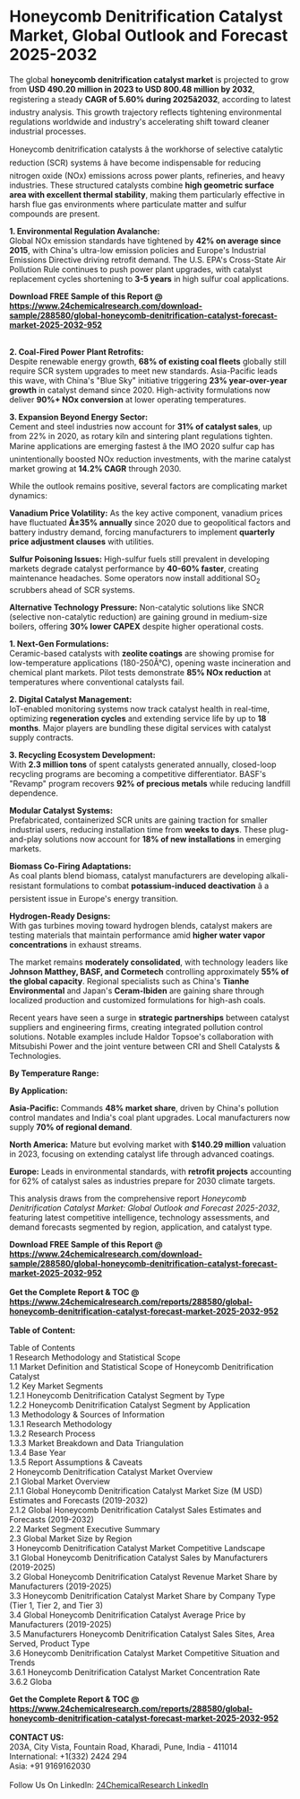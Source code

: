 <h1>Honeycomb Denitrification Catalyst Market, Global Outlook and Forecast 2025-2032</h1><p>The global <strong>honeycomb denitrification catalyst market</strong> is projected to grow from <strong>USD 490.20 million in 2023 to USD 800.48 million by 2032</strong>, registering a steady <strong>CAGR of 5.60% during 2025â2032</strong>, according to latest industry analysis. This growth trajectory reflects tightening environmental regulations worldwide and industry's accelerating shift toward cleaner industrial processes.</p><p>Honeycomb denitrification catalysts â the workhorse of selective catalytic reduction (SCR) systems â have become indispensable for reducing nitrogen oxide (NOx) emissions across power plants, refineries, and heavy industries. These structured catalysts combine <strong>high geometric surface area with excellent thermal stability</strong>, making them particularly effective in harsh flue gas environments where particulate matter and sulfur compounds are present.</p><p><strong>1. Environmental Regulation Avalanche:</strong><br>
Global NOx emission standards have tightened by <strong>42% on average since 2015</strong>, with China's ultra-low emission policies and Europe's Industrial Emissions Directive driving retrofit demand. The U.S. EPA's Cross-State Air Pollution Rule continues to push power plant upgrades, with catalyst replacement cycles shortening to <strong>3-5 years</strong> in high sulfur coal applications.</p><div><b>Download FREE Sample of this Report @ 
            <a href="https://www.24chemicalresearch.com/download-sample/288580/global-honeycomb-denitrification-catalyst-forecast-market-2025-2032-952">
            https://www.24chemicalresearch.com/download-sample/288580/global-honeycomb-denitrification-catalyst-forecast-market-2025-2032-952</a></b></div><br><p><strong>2. Coal-Fired Power Plant Retrofits:</strong><br>
Despite renewable energy growth, <strong>68% of existing coal fleets</strong> globally still require SCR system upgrades to meet new standards. Asia-Pacific leads this wave, with China's "Blue Sky" initiative triggering <strong>23% year-over-year growth</strong> in catalyst demand since 2020. High-activity formulations now deliver <strong>90%+ NOx conversion</strong> at lower operating temperatures.</p><p><strong>3. Expansion Beyond Energy Sector:</strong><br>
Cement and steel industries now account for <strong>31% of catalyst sales</strong>, up from 22% in 2020, as rotary kiln and sintering plant regulations tighten. Marine applications are emerging fastest â the IMO 2020 sulfur cap has unintentionally boosted NOx reduction investments, with the marine catalyst market growing at <strong>14.2% CAGR</strong> through 2030.</p><p>While the outlook remains positive, several factors are complicating market dynamics:</p><p><strong>Vanadium Price Volatility:</strong> As the key active component, vanadium prices have fluctuated <strong>Â±35% annually</strong> since 2020 due to geopolitical factors and battery industry demand, forcing manufacturers to implement <strong>quarterly price adjustment clauses</strong> with utilities.</p><p><strong>Sulfur Poisoning Issues:</strong> High-sulfur fuels still prevalent in developing markets degrade catalyst performance by <strong>40-60% faster</strong>, creating maintenance headaches. Some operators now install additional SO<sub>2</sub> scrubbers ahead of SCR systems.</p><p><strong>Alternative Technology Pressure:</strong> Non-catalytic solutions like SNCR (selective non-catalytic reduction) are gaining ground in medium-size boilers, offering <strong>30% lower CAPEX</strong> despite higher operational costs.</p><p><strong>1. Next-Gen Formulations:</strong><br>
Ceramic-based catalysts with <strong>zeolite coatings</strong> are showing promise for low-temperature applications (180-250Â°C), opening waste incineration and chemical plant markets. Pilot tests demonstrate <strong>85% NOx reduction</strong> at temperatures where conventional catalysts fail.</p><p><strong>2. Digital Catalyst Management:</strong><br>
IoT-enabled monitoring systems now track catalyst health in real-time, optimizing <strong>regeneration cycles</strong> and extending service life by up to <strong>18 months</strong>. Major players are bundling these digital services with catalyst supply contracts.</p><p><strong>3. Recycling Ecosystem Development:</strong><br>
With <strong>2.3 million tons</strong> of spent catalysts generated annually, closed-loop recycling programs are becoming a competitive differentiator. BASF's "Revamp" program recovers <strong>92% of precious metals</strong> while reducing landfill dependence.</p><p><strong>Modular Catalyst Systems:</strong><br>
	Prefabricated, containerized SCR units are gaining traction for smaller industrial users, reducing installation time from <strong>weeks to days</strong>. These plug-and-play solutions now account for <strong>18% of new installations</strong> in emerging markets.</p><p><strong>Biomass Co-Firing Adaptations:</strong><br>
	As coal plants blend biomass, catalyst manufacturers are developing alkali-resistant formulations to combat <strong>potassium-induced deactivation</strong> â a persistent issue in Europe's energy transition.</p><p><strong>Hydrogen-Ready Designs:</strong><br>
	With gas turbines moving toward hydrogen blends, catalyst makers are testing materials that maintain performance amid <strong>higher water vapor concentrations</strong> in exhaust streams.</p><p>The market remains <strong>moderately consolidated</strong>, with technology leaders like <strong>Johnson Matthey, BASF, and Cormetech</strong> controlling approximately <strong>55% of the global capacity</strong>. Regional specialists such as China's <strong>Tianhe Environmental</strong> and Japan's <strong>Ceram-Ibiden</strong> are gaining share through localized production and customized formulations for high-ash coals.</p><p>Recent years have seen a surge in <strong>strategic partnerships</strong> between catalyst suppliers and engineering firms, creating integrated pollution control solutions. Notable examples include Haldor Topsoe's collaboration with Mitsubishi Power and the joint venture between CRI and Shell Catalysts &amp; Technologies.</p><p><strong>By Temperature Range:</strong></p><p><strong>By Application:</strong></p><p><strong>Asia-Pacific:</strong> Commands <strong>48% market share</strong>, driven by China's pollution control mandates and India's coal plant upgrades. Local manufacturers now supply <strong>70% of regional demand</strong>.</p><p><strong>North America:</strong> Mature but evolving market with <strong>$140.29 million</strong> valuation in 2023, focusing on extending catalyst life through advanced coatings.</p><p><strong>Europe:</strong> Leads in environmental standards, with <strong>retrofit projects</strong> accounting for 62% of catalyst sales as industries prepare for 2030 climate targets.</p><p>This analysis draws from the comprehensive report <em>Honeycomb Denitrification Catalyst Market: Global Outlook and Forecast 2025-2032</em>, featuring latest competitive intelligence, technology assessments, and demand forecasts segmented by region, application, and catalyst type.</p><div><b>Download FREE Sample of this Report @ 
            <a href="https://www.24chemicalresearch.com/download-sample/288580/global-honeycomb-denitrification-catalyst-forecast-market-2025-2032-952">
            https://www.24chemicalresearch.com/download-sample/288580/global-honeycomb-denitrification-catalyst-forecast-market-2025-2032-952</a></b></div><br><div><b>Get the Complete Report & TOC @ 
            <a href="https://www.24chemicalresearch.com/reports/288580/global-honeycomb-denitrification-catalyst-forecast-market-2025-2032-952">
            https://www.24chemicalresearch.com/reports/288580/global-honeycomb-denitrification-catalyst-forecast-market-2025-2032-952</a></b></div><br>
            <b>Table of Content:</b><p>Table of Contents<br />
1 Research Methodology and Statistical Scope<br />
1.1 Market Definition and Statistical Scope of Honeycomb Denitrification Catalyst<br />
1.2 Key Market Segments<br />
1.2.1 Honeycomb Denitrification Catalyst Segment by Type<br />
1.2.2 Honeycomb Denitrification Catalyst Segment by Application<br />
1.3 Methodology & Sources of Information<br />
1.3.1 Research Methodology<br />
1.3.2 Research Process<br />
1.3.3 Market Breakdown and Data Triangulation<br />
1.3.4 Base Year<br />
1.3.5 Report Assumptions & Caveats<br />
2 Honeycomb Denitrification Catalyst Market Overview<br />
2.1 Global Market Overview<br />
2.1.1 Global Honeycomb Denitrification Catalyst Market Size (M USD) Estimates and Forecasts (2019-2032)<br />
2.1.2 Global Honeycomb Denitrification Catalyst Sales Estimates and Forecasts (2019-2032)<br />
2.2 Market Segment Executive Summary<br />
2.3 Global Market Size by Region<br />
3 Honeycomb Denitrification Catalyst Market Competitive Landscape<br />
3.1 Global Honeycomb Denitrification Catalyst Sales by Manufacturers (2019-2025)<br />
3.2 Global Honeycomb Denitrification Catalyst Revenue Market Share by Manufacturers (2019-2025)<br />
3.3 Honeycomb Denitrification Catalyst Market Share by Company Type (Tier 1, Tier 2, and Tier 3)<br />
3.4 Global Honeycomb Denitrification Catalyst Average Price by Manufacturers (2019-2025)<br />
3.5 Manufacturers Honeycomb Denitrification Catalyst Sales Sites, Area Served, Product Type<br />
3.6 Honeycomb Denitrification Catalyst Market Competitive Situation and Trends<br />
3.6.1 Honeycomb Denitrification Catalyst Market Concentration Rate<br />
3.6.2 Globa</p><div><b>Get the Complete Report & TOC @ 
            <a href="https://www.24chemicalresearch.com/reports/288580/global-honeycomb-denitrification-catalyst-forecast-market-2025-2032-952">
            https://www.24chemicalresearch.com/reports/288580/global-honeycomb-denitrification-catalyst-forecast-market-2025-2032-952</a></b></div><br><b>CONTACT US:</b><br>
            203A, City Vista, Fountain Road, Kharadi, Pune, India - 411014<br>
            International: +1(332) 2424 294<br>
            Asia: +91 9169162030 <br><br>
            Follow Us On LinkedIn: <a href="https://www.linkedin.com/company/24chemicalresearch/">24ChemicalResearch LinkedIn</a>